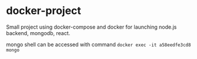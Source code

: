# docker-project
Small project using docker-compose and docker for launching node.js backend, mongodb, react.

mongo shell can be accessed with command `docker exec -it a58eedfe3cd8 mongo`

